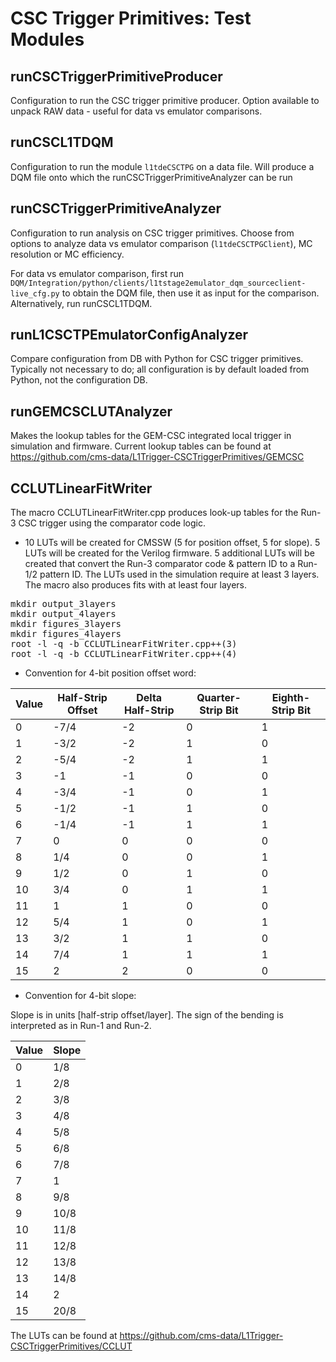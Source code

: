 CSC Trigger Primitives: Test Modules
===================================

runCSCTriggerPrimitiveProducer
------------------------------

Configuration to run the CSC trigger primitive producer. Option available to unpack RAW data - useful for data vs emulator comparisons.


runCSCL1TDQM
------------

Configuration to run the module `l1tdeCSCTPG` on a data file. Will produce a DQM file onto which the runCSCTriggerPrimitiveAnalyzer can be run


runCSCTriggerPrimitiveAnalyzer
------------------------------

Configuration to run analysis on CSC trigger primitives. Choose from options to analyze data vs emulator comparison (`l1tdeCSCTPGClient`), MC resolution or MC efficiency.

For data vs emulator comparison, first run `DQM/Integration/python/clients/l1tstage2emulator_dqm_sourceclient-live_cfg.py` to obtain the DQM file, then use it as input for the comparison. Alternatively, run runCSCL1TDQM.


runL1CSCTPEmulatorConfigAnalyzer
--------------------------------

Compare configuration from DB with Python for CSC trigger primitives. Typically not necessary to do; all configuration is by default loaded from Python, not the configuration DB.


runGEMCSCLUTAnalyzer
--------------------

Makes the lookup tables for the GEM-CSC integrated local trigger in simulation and firmware. Current lookup tables can be found at https://github.com/cms-data/L1Trigger-CSCTriggerPrimitives/GEMCSC

CCLUTLinearFitWriter
--------------------

The macro CCLUTLinearFitWriter.cpp produces look-up tables for the Run-3 CSC trigger using the comparator code logic.

* 10 LUTs will be created for CMSSW (5 for position offset, 5 for slope). 5 LUTs will be created for the Verilog firmware. 5 additional LUTs will be created that convert the Run-3 comparator code & pattern ID to a Run-1/2 pattern ID. The LUTs used in the simulation require at least 3 layers. The macro also produces fits with at least four layers.

<PRE>
mkdir output_3layers
mkdir output_4layers
mkdir figures_3layers
mkdir figures_4layers
root -l -q -b CCLUTLinearFitWriter.cpp++(3)
root -l -q -b CCLUTLinearFitWriter.cpp++(4)
</PRE>

* Convention for 4-bit position offset word:

| Value | Half-Strip Offset  | Delta Half-Strip  | Quarter-Strip Bit  | Eighth-Strip Bit |
|-------|--------------------|-------------------|--------------------|------------------|
|   0   |   -7/4             |   -2              |   0                |   1              |
|   1   |   -3/2             |   -2              |   1                |   0              |
|   2   |   -5/4             |   -2              |   1                |   1              |
|   3   |   -1               |   -1              |   0                |   0              |
|   4   |   -3/4             |   -1              |   0                |   1              |
|   5   |   -1/2             |   -1              |   1                |   0              |
|   6   |   -1/4             |   -1              |   1                |   1              |
|   7   |   0                |   0               |   0                |   0              |
|   8   |   1/4              |   0               |   0                |   1              |
|   9   |   1/2              |   0               |   1                |   0              |
|   10  |   3/4              |   0               |   1                |   1              |
|   11  |   1                |   1               |   0                |   0              |
|   12  |   5/4              |   1               |   0                |   1              |
|   13  |   3/2              |   1               |   1                |   0              |
|   14  |   7/4              |   1               |   1                |   1              |
|   15  |   2                |   2               |   0                |   0              |

* Convention for 4-bit slope:

Slope is in units [half-strip offset/layer]. The sign of the bending is interpreted as in Run-1 and Run-2.

| Value | Slope |
|-------|-------|
|   0   |  1/8  |
|   1   |  2/8  |
|   2   |  3/8  |
|   3   |  4/8  |
|   4   |  5/8  |
|   5   |  6/8  |
|   6   |  7/8  |
|   7   |   1   |
|   8   |  9/8  |
|   9   | 10/8  |
|  10   | 11/8  |
|  11   | 12/8  |
|  12   | 13/8  |
|  13   | 14/8  |
|  14   |   2   |
|  15   | 20/8  |

The LUTs can be found at https://github.com/cms-data/L1Trigger-CSCTriggerPrimitives/CCLUT
